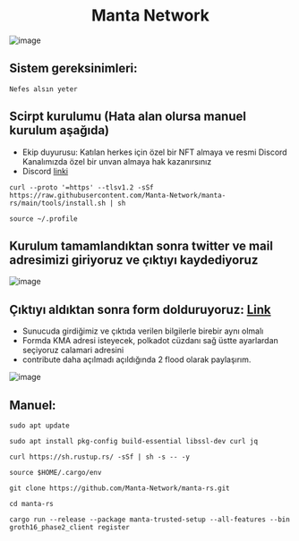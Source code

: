<h1 align="center"> Manta Network </h1>

![image](https://user-images.githubusercontent.com/101149671/195413725-5104a7f2-83b9-4c41-ad42-f91c51abbb0d.png)

## Sistem gereksinimleri:
```
Nefes alsın yeter
```



## Scirpt kurulumu (Hata alan olursa manuel kurulum aşağıda)

 * Ekip duyurusu: Katılan herkes için özel bir NFT almaya ve resmi Discord Kanalımızda özel bir unvan almaya hak kazanırsınız
 * Discord [linki](https://discord.gg/QTp6VhYm)

```
curl --proto '=https' --tlsv1.2 -sSf https://raw.githubusercontent.com/Manta-Network/manta-rs/main/tools/install.sh | sh
```

```
source ~/.profile
```

## Kurulum tamamlandıktan sonra twitter ve mail adresimizi giriyoruz ve çıktıyı kaydediyoruz



![image](https://user-images.githubusercontent.com/101149671/195415190-9f6e8b27-3269-4f19-8c2f-710a1b7e7524.png)


##  Çıktıyı aldıktan sonra form dolduruyoruz: [Link](https://mantanetwork.typeform.com/TrustedSetup)

 * Sunucuda girdiğimiz ve çıktıda verilen bilgilerle birebir aynı olmalı
 * Formda KMA adresi isteyecek, polkadot cüzdanı sağ üstte ayarlardan seçiyoruz calamari adresini
 * contribute daha açılmadı açıldığında 2 flood olarak paylaşırım.

![image](https://user-images.githubusercontent.com/101149671/195416025-6596a911-f12d-4ca1-9830-0ed33620f11b.png)


## Manuel:
```
sudo apt update
```

```
sudo apt install pkg-config build-essential libssl-dev curl jq
```

```
curl https://sh.rustup.rs/ -sSf | sh -s -- -y
```

```
source $HOME/.cargo/env
```

```
git clone https://github.com/Manta-Network/manta-rs.git
```

```
cd manta-rs
```

```
cargo run --release --package manta-trusted-setup --all-features --bin groth16_phase2_client register
```



